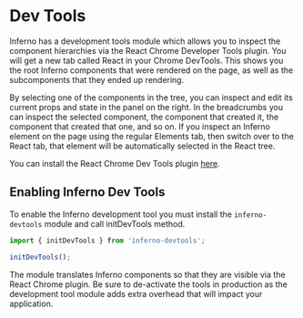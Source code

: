 # Dev Tools

Inferno has a development tools module which allows you to inspect the component hierarchies via the React Chrome Developer Tools plugin. You will get a new tab called React in your Chrome DevTools. This shows you the root Inferno components that were rendered on the page, as well as the subcomponents that they ended up rendering.

By selecting one of the components in the tree, you can inspect and edit its current props and state in the panel on the right. In the breadcrumbs you can inspect the selected component, the component that created it, the component that created that one, and so on. If you inspect an Inferno element on the page using the regular Elements tab, then switch over to the React tab, that element will be automatically selected in the React tree.

You can install the React Chrome Dev Tools plugin [here](https://chrome.google.com/webstore/detail/react-developer-tools/fmkadmapgofadopljbjfkapdkoienihi?hl=en).

## Enabling Inferno Dev Tools

To enable the Inferno development tool you must install the `inferno-devtools` module and call initDevTools method.

```jsx
import { initDevTools } from 'inferno-devtools';

initDevTools();
```

The module translates Inferno components so that they are visible via the React Chrome plugin. Be sure to de-activate the tools in production as the development tool module adds extra overhead that will impact your application.
